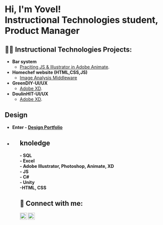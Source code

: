 <h1>Hi, I'm Yovel! <br> <b>Instructional Technologies student,</b> <b>Product Manager</b>

<h2>👨‍💻 Instructional Technologies Projects:</h2>

- <b>Bar system</b>
  - <a href="https://yovelraz.github.io/YovelRaz.github.Barsystem/ChooseYourCocktaillastv.html" target="_blank" >Praciting JS & Illustrator in Adobe Animate</a>.
- <b>Homechef website (HTML,CSS,JS)</b>
  - [Image Analysis Middleware](https://yovelraz.github.io/HomeChefWeb/homePage.html) </b></i>
- <b>GreenDIY-UI/UX</b>
  - <a href="https://xd.adobe.com/view/964d79c7-c1ab-422f-9ad1-e626e4e807b6-c31e/" target="_blank" >Adobe XD</a>.
- <b>DoulinHIT-UI/UX</b>
  - <a href="https://xd.adobe.com/view/a76acc7f-8d6b-4570-9333-4fe02549a595-f239/?fullscreen" target="_blank" >Adobe XD</a>.
  
<h2> Design</h2>
<ul> <li> <b>
Enter - <a href="https://yovelrazportfolio.my.canva.site/" target="_blank" >Design Portfolio</a> <b><li> <ul>
  
 <h2> knoledge </h2>
 -<b> SQL</b> <br>
 -<b> Excel </b> <br>
 -<b> Adobe Illustrator, Photoshop, Animate, XD</b> <br>
 -<b> JS</b> <br>
 -<b> C#</b> <br>
 -<b> Unity</b> <br>
 -<b>HTML, CSS</b> <br>


<h2> 🤳 Connect with me:</h2>

[<img align="left" alt="yovelraz | LinkedIn" width="22px" src="https://cdn.jsdelivr.net/npm/simple-icons@v3/icons/linkedin.svg" />][linkedin]
[<img align="left" alt="yovelraz | Instagram" width="22px" src="https://cdn.jsdelivr.net/npm/simple-icons@v3/icons/instagram.svg" />][instagram]

[instagram]: https://www.instagram.com/yovelraz/
[linkedin]: https://www.linkedin.com/in/yovel-raz-29b76a219/


<!--
**joshmadakor1/joshmadakor1** is a ✨ _special_ ✨ repository because its `README.md` (this file) appears on your GitHub profile.
  - [Praciting JS & Illustrator in Adobe Animate](https://yovelraz.github.io/YovelRaz.github.Barsystem/ChooseYourCocktaillastv.html)<br>
  - [Adobe XD](https://xd.adobe.com/view/964d79c7-c1ab-422f-9ad1-e626e4e807b6-c31e/)



Here are some ideas to get you started:

- 🔭 I’m currently working on ...
- 🌱 I’m currently learning ...
- 👯 I’m looking to collaborate on ...
- 🤔 I’m looking for help with ...
- 💬 Ask me about ...
- 📫 How to reach me: ...
- 😄 Pronouns: ...
- ⚡ Fun fact: ...
-->
